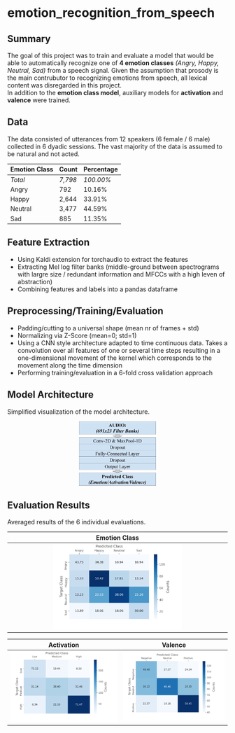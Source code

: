 # emotion_recognition_from_speech

## Summary
The goal of this project was to train and evaluate a model that would be able to automatically recognize one of **4 emotion classes** _(Angry, Happy, Neutral, Sad)_ from a speech signal. Given the assumption that prosody is the main contrubutor to recognizing emotions from speech, all lexical content was disregarded in this project.  
In addition to the **emotion class model**, auxiliary models for **activation** and **valence** were trained.

## Data
The data consisted of utterances from 12 speakers (6 female / 6 male) collected in 6 dyadic sessions. The vast majority of the data is assumed to be natural and not acted.

Emotion Class | Count | Percentage
------------ | ------------- | -------------
_Total_ | _7,798_ | _100.00%_
Angry | 792 | 10.16%
Happy | 2,644 | 33.91%
Neutral | 3,477 | 44.59%
Sad | 885 | 11.35%

## Feature Extraction
* Using Kaldi extension for torchaudio to extract the features
* Extracting Mel log filter banks (middle-ground between spectrograms with largre size / redundant information and MFCCs with a high leven of abstraction)
* Combining features and labels into a pandas dataframe

## Preprocessing/Training/Evaluation
* Padding/cutting to a universal shape (mean nr of frames + std)
* Normalizing via Z-Score (mean=0; std=1)
* Using a CNN style architecture adapted to time continuous data. Takes a convolution over all features of one or several time steps resulting in a one-dimensional movement of the kernel which corresponds to the movement along the time dimension
* Performing training/evaluation in a 6-fold cross validation approach

## Model Architecture
Simplified visualization of the model architecture.

<p align="center">
  <img src="images/audio_nn_architecture.jpg" width="35%" />
</p>

## Evaluation Results
Averaged results of the 6 individual evaluations.

|Emotion Class|
|:-------------------------:|
|<img src="images/audio_confusion_matrix_label.jpg" width="60%">|

Activation             |  Valence
:-------------------------:|:-------------------------:
<img src="images/audio_confusion_matrix_activation.jpg" width="100%">  |  <img src="images/audio_confusion_matrix_valence.jpg" width="100%">

